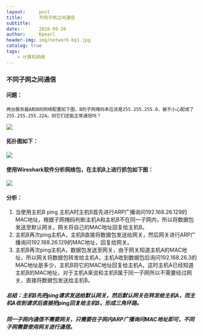 ```yaml
---
layout:     post
title:      不同子网之间通信
subtitle:   
date:       2018-09-20
author:     Kpearl
header-img: img/network-bg1.jpg
catalog: true
tags:
    - 计算机网络
---
```


### 不同子网之间通信
#### 问题：
    两台服务器A和B的网络配置如下图，B的子网掩码本应该是255.255.255.0，被不小心配成了255.255.255.224。则它们还能正常通信吗？
![](https://kpearl.cn/img/posts-img/2018092001/1.png)
#### 拓扑图如下：
![](https://kpearl.cn/img/posts-img/2018092001/2.png)
#### 使用Wireshark软件分析网络包，在主机B上进行抓包如下图：
![](https://kpearl.cn/img/posts-img/2018092001/3.png)
#### 分析：
1. 当使用主机B ping 主机A时主机B首先进行ARP广播询问192.168.26.129的MAC地址，根据子网掩码判断主机A和主机B不在同一子网内，所以将数据包发送至默认网关，网关将自己的MAC地址回复给主机B。
2. 主机B再次ping主机A，主机B直接将数据包发送给网关，然后网关进行ARP广播询问192.168.26.129的MAC地址，回复给网关。
3. 主机B再次ping主机A，数据包发送至网关，由于网关知道主机A的MAC地址，所以网关将数据包转发给主机A，主机A收到数据包后询问192.168.26.3的MAC地址是多少，主机B将它的MAC地址回复给主机A，这时主机A已经知道主机B的MAC地址，对于主机A来说和主机B属于同一子网所以不需要经过网关，直接将数据包发送给主机B。

##### 总结：主机B先把ping请求发送给默认网关，然后默认网关在转发给主机A，而主机A收到请求后直接把ping回复给主机B，形成三角环路。
##### 同一子网内通信不需要网关，只需要在子网内ARP广播询问MAC地址即可，不同子网需要使用网关进行通信。